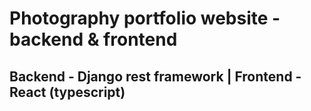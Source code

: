 # Photography portfolio website - backend & frontend
## Backend - Django rest framework | Frontend - React (typescript)
